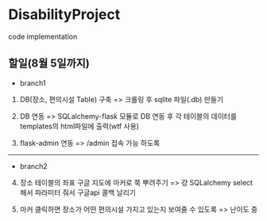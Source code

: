 # DisabilityProject
code implementation


## 할일(8월 5일까지)

* branch1
1. DB(장소, 편의시설 Table) 구축
=> 크롤링 후 sqlite 파일(.db) 만들기

2. DB 연동
=> SQLalchemy-flask 모듈로 DB 연동 후 각 테이블의 데이터를 templates의 html파일에 출력(wtf 사용)

3. flask-admin 연동
=> /admin 접속 가능 하도록

-----------------------

* branch2

4. 장소 테이블의 좌표 구글 지도에 마커로 쭉 뿌려주기
=> 걍 SQLalchemy select 해서 파라미터 줘서 구글api 콜백 날리기

5. 마커 클릭하면 장소가 어떤 편의시설 가지고 있는지 보여줄 수 있도록
=> 난이도 중


